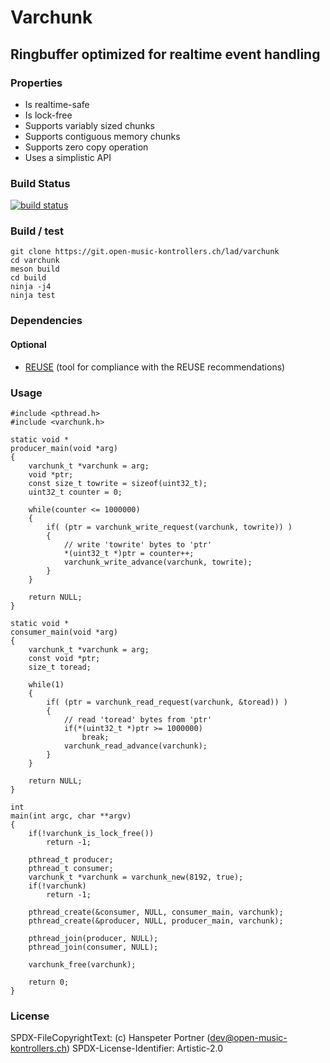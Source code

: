 <!--
  -- (SPDX-FileCopyrightText: Hanspeter Portner <dev@open-music-kontrollers.ch>
  -- (SPDX-License-Identifier: CC0-1.0
  -->
# Varchunk

## Ringbuffer optimized for realtime event handling

### Properties

* Is realtime-safe
* Is lock-free
* Supports variably sized chunks
* Supports contiguous memory chunks
* Supports zero copy operation
* Uses a simplistic API

### Build Status

[![build status](https://gitlab.com/OpenMusicKontrollers/varchunk/badges/master/build.svg)](https://gitlab.com/OpenMusicKontrollers/varchunk/commits/master)

### Build / test

	git clone https://git.open-music-kontrollers.ch/lad/varchunk
	cd varchunk
	meson build
	cd build
	ninja -j4
	ninja test

### Dependencies

#### Optional

* [REUSE](https://git.fsfe.org/reuse/tool) (tool for compliance with the REUSE recommendations)

### Usage

	#include <pthread.h>
	#include <varchunk.h>

	static void *
	producer_main(void *arg)
	{
		varchunk_t *varchunk = arg;
		void *ptr;
		const size_t towrite = sizeof(uint32_t);
		uint32_t counter = 0;

		while(counter <= 1000000)
		{
			if( (ptr = varchunk_write_request(varchunk, towrite)) )
			{
				// write 'towrite' bytes to 'ptr'
				*(uint32_t *)ptr = counter++;
				varchunk_write_advance(varchunk, towrite);
			}
		}

		return NULL;
	}

	static void *
	consumer_main(void *arg)
	{
		varchunk_t *varchunk = arg;
		const void *ptr;
		size_t toread;

		while(1)
		{
			if( (ptr = varchunk_read_request(varchunk, &toread)) )
			{
				// read 'toread' bytes from 'ptr'
				if(*(uint32_t *)ptr >= 1000000)
					break;
				varchunk_read_advance(varchunk);
			}
		}

		return NULL;
	}

	int
	main(int argc, char **argv)
	{
		if(!varchunk_is_lock_free())
			return -1;

		pthread_t producer;
		pthread_t consumer;
		varchunk_t *varchunk = varchunk_new(8192, true);
		if(!varchunk)
			return -1;

		pthread_create(&consumer, NULL, consumer_main, varchunk);
		pthread_create(&producer, NULL, producer_main, varchunk);

		pthread_join(producer, NULL);
		pthread_join(consumer, NULL);

		varchunk_free(varchunk);

		return 0;
	}

### License

SPDX-FileCopyrightText: (c) Hanspeter Portner (dev@open-music-kontrollers.ch)
SPDX-License-Identifier: Artistic-2.0
